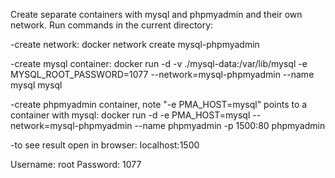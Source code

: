 Create separate containers with mysql and phpmyadmin and their own network.
Run commands in the current directory:

-create network:
docker network create mysql-phpmyadmin

-create mysql container:
docker run -d -v ./mysql-data:/var/lib/mysql -e MYSQL_ROOT_PASSWORD=1077 --network=mysql-phpmyadmin --name mysql mysql

-create phpmyadmin container, note "-e PMA_HOST=mysql" points to a container with mysql:
docker run -d -e PMA_HOST=mysql --network=mysql-phpmyadmin --name phpmyadmin -p 1500:80 phpmyadmin

-to see result open in browser:
localhost:1500

Username: root
Password: 1077